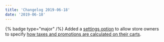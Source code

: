 ```yaml
---
title: 'Changelog 2019-06-18'
date: '2019-06-18'
---
```

{% badge type="major" /%} Added a [settings option](/docs/commerce-cloud/global-project-settings/settings-overview#calculation-method) to allow store owners to specify [how taxes and promotions are calculated on their carts](/docs/commerce-cloud/carts/calculate-totals).
